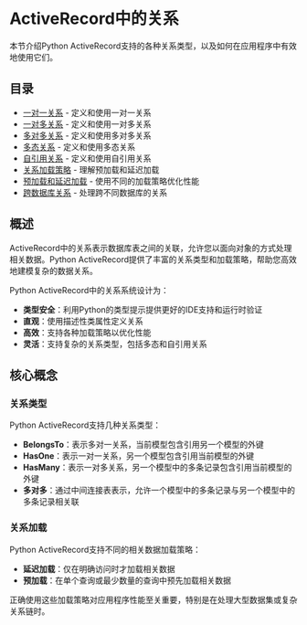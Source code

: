 # ActiveRecord中的关系

本节介绍Python ActiveRecord支持的各种关系类型，以及如何在应用程序中有效地使用它们。

## 目录

- [一对一关系](one_to_one_relationships.md) - 定义和使用一对一关系
- [一对多关系](one_to_many_relationships.md) - 定义和使用一对多关系
- [多对多关系](many_to_many_relationships.md) - 定义和使用多对多关系
- [多态关系](polymorphic_relationships.md) - 定义和使用多态关系
- [自引用关系](self_referential_relationships.md) - 定义和使用自引用关系
- [关系加载策略](relationship_loading_strategies.md) - 理解预加载和延迟加载
- [预加载和延迟加载](eager_and_lazy_loading.md) - 使用不同的加载策略优化性能
- [跨数据库关系](cross_database_relationships.md) - 处理跨不同数据库的关系

## 概述

ActiveRecord中的关系表示数据库表之间的关联，允许您以面向对象的方式处理相关数据。Python ActiveRecord提供了丰富的关系类型和加载策略，帮助您高效地建模复杂的数据关系。

Python ActiveRecord中的关系系统设计为：

- **类型安全**：利用Python的类型提示提供更好的IDE支持和运行时验证
- **直观**：使用描述性类属性定义关系
- **高效**：支持各种加载策略以优化性能
- **灵活**：支持复杂的关系类型，包括多态和自引用关系

## 核心概念

### 关系类型

Python ActiveRecord支持几种关系类型：

- **BelongsTo**：表示多对一关系，当前模型包含引用另一个模型的外键
- **HasOne**：表示一对一关系，另一个模型包含引用当前模型的外键
- **HasMany**：表示一对多关系，另一个模型中的多条记录包含引用当前模型的外键
- **多对多**：通过中间连接表表示，允许一个模型中的多条记录与另一个模型中的多条记录相关联

### 关系加载

Python ActiveRecord支持不同的相关数据加载策略：

- **延迟加载**：仅在明确访问时才加载相关数据
- **预加载**：在单个查询或最少数量的查询中预先加载相关数据

正确使用这些加载策略对应用程序性能至关重要，特别是在处理大型数据集或复杂关系链时。